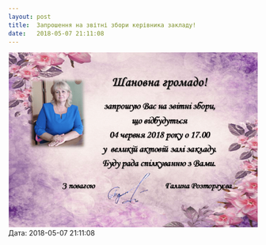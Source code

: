 ```yaml
---
layout: post
title:  Запрошення на звітні збори керівника закладу!
date:   2018-05-07 21:11:08
---
```

![](/assets/tiger-1525716648.png)  
Дата: 2018-05-07 21:11:08